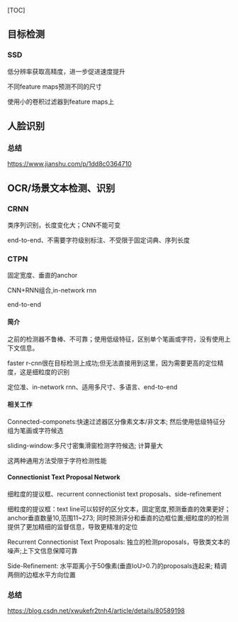 [TOC]



## 目标检测



### SSD



低分辨率获取高精度，进一步促进速度提升

不同feature maps预测不同的尺寸

使用小的卷积过滤器到feature maps上



## 人脸识别





### 总结

https://www.jianshu.com/p/1dd8c0364710



## OCR/场景文本检测、识别



### CRNN

类序列识别，长度变化大；CNN不能可变

end-to-end、不需要字符级别标注、不受限于固定词典、序列长度

### CTPN

固定宽度、垂直的anchor

CNN+RNN组合,in-network rnn

end-to-end

#### 简介

之前的检测器不鲁棒、不可靠；使用低级特征，区别单个笔画或字符，没有使用上下文信息。

faster r-cnn很在目标检测上成功;但无法直接用到这里，因为需要更高的定位精度，这是细粒度的识别

定位准、in-network rnn、适用多尺寸、多语言、end-to-end

#### 相关工作

Connected-componets:快速过滤器区分像素文本/非文本; 然后使用低级特征分组为笔画或字符候选

sliding-window:多尺寸密集滑窗检测字符候选; 计算量大

这两种通用方法受限于字符检测性能

#### Connectionist Text Proposal Network

细粒度的提议框、recurrent connectionist text proposals、side-refinement

细粒度的提议框：text line可以较好的区分文本，固定宽度,预测垂直的效果更好；anchor垂直数量10,范围11~273; 同时预测评分和垂直的边框位置;细粒度的的检测提供了更加精细的监督信息，导致更精准的定位

Recurrent Connectionist Text Proposals: 独立的检测proposals，导致类文本的噪声;上下文信息保障可靠

Side-Refinement: 水平距离小于50像素(垂直IoU>0.7)的proposals连起来; 精调两侧的边框水平方向位置







### 总结

https://blog.csdn.net/xwukefr2tnh4/article/details/80589198